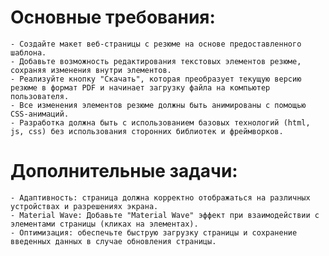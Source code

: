 
# Основные требования:
    - Создайте макет веб-страницы с резюме на основе предоставленного шаблона.
    - Добавьте возможность редактирования текстовых элементов резюме, сохраняя изменения внутри элементов.
    - Реализуйте кнопку "Скачать", которая преобразует текущую версию резюме в формат PDF и начинает загрузку файла на компьютер пользователя.
    - Все изменения элементов резюме должны быть анимированы с помощью CSS-анимаций.
    - Разработка должна быть с использованием базовых технологий (html, js, css) без использования сторонних библиотек и фреймворков.

# Дополнительные задачи:

    - Адаптивность: страница должна корректно отображаться на различных устройствах и разрешениях экрана.
    - Material Wave: Добавьте "Material Wave" эффект при взаимодействии с элементами страницы (кликах на элементах).
    - Оптимизация: обеспечьте быструю загрузку страницы и сохранение введенных данных в случае обновления страницы.

